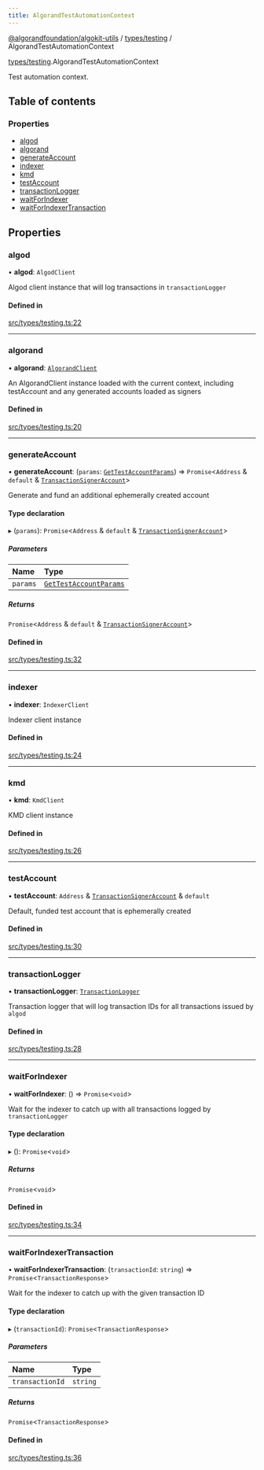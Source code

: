 ```yaml
---
title: AlgorandTestAutomationContext
---
```


[@algorandfoundation/algokit-utils](/reference/algokit-utils-ts/api/readme/) / [types/testing](/reference/algokit-utils-ts/api/modules/types_testing/) / AlgorandTestAutomationContext

[types/testing](/reference/algokit-utils-ts/api/modules/types_testing/).AlgorandTestAutomationContext

Test automation context.

## Table of contents

### Properties

- [algod](#algod)
- [algorand](#algorand)
- [generateAccount](#generateaccount)
- [indexer](#indexer)
- [kmd](#kmd)
- [testAccount](#testaccount)
- [transactionLogger](#transactionlogger)
- [waitForIndexer](#waitforindexer)
- [waitForIndexerTransaction](#waitforindexertransaction)

## Properties

### algod

• **algod**: `AlgodClient`

Algod client instance that will log transactions in `transactionLogger`

#### Defined in

[src/types/testing.ts:22](https://github.com/algorandfoundation/algokit-utils-ts/blob/main/src/types/testing.ts#L22)

---

### algorand

• **algorand**: [`AlgorandClient`](/reference/algokit-utils-ts/api/classes/types_algorand_clientalgorandclient/)

An AlgorandClient instance loaded with the current context, including testAccount and any generated accounts loaded as signers

#### Defined in

[src/types/testing.ts:20](https://github.com/algorandfoundation/algokit-utils-ts/blob/main/src/types/testing.ts#L20)

---

### generateAccount

• **generateAccount**: (`params`: [`GetTestAccountParams`]()) => `Promise`\<`Address` & `default` & [`TransactionSignerAccount`]()\>

Generate and fund an additional ephemerally created account

#### Type declaration

▸ (`params`): `Promise`\<`Address` & `default` & [`TransactionSignerAccount`]()\>

##### Parameters

| Name     | Type                       |
| :------- | :------------------------- |
| `params` | [`GetTestAccountParams`]() |

##### Returns

`Promise`\<`Address` & `default` & [`TransactionSignerAccount`]()\>

#### Defined in

[src/types/testing.ts:32](https://github.com/algorandfoundation/algokit-utils-ts/blob/main/src/types/testing.ts#L32)

---

### indexer

• **indexer**: `IndexerClient`

Indexer client instance

#### Defined in

[src/types/testing.ts:24](https://github.com/algorandfoundation/algokit-utils-ts/blob/main/src/types/testing.ts#L24)

---

### kmd

• **kmd**: `KmdClient`

KMD client instance

#### Defined in

[src/types/testing.ts:26](https://github.com/algorandfoundation/algokit-utils-ts/blob/main/src/types/testing.ts#L26)

---

### testAccount

• **testAccount**: `Address` & [`TransactionSignerAccount`]() & `default`

Default, funded test account that is ephemerally created

#### Defined in

[src/types/testing.ts:30](https://github.com/algorandfoundation/algokit-utils-ts/blob/main/src/types/testing.ts#L30)

---

### transactionLogger

• **transactionLogger**: [`TransactionLogger`](/reference/algokit-utils-ts/api/classes/testingtransactionlogger/)

Transaction logger that will log transaction IDs for all transactions issued by `algod`

#### Defined in

[src/types/testing.ts:28](https://github.com/algorandfoundation/algokit-utils-ts/blob/main/src/types/testing.ts#L28)

---

### waitForIndexer

• **waitForIndexer**: () => `Promise`\<`void`\>

Wait for the indexer to catch up with all transactions logged by `transactionLogger`

#### Type declaration

▸ (): `Promise`\<`void`\>

##### Returns

`Promise`\<`void`\>

#### Defined in

[src/types/testing.ts:34](https://github.com/algorandfoundation/algokit-utils-ts/blob/main/src/types/testing.ts#L34)

---

### waitForIndexerTransaction

• **waitForIndexerTransaction**: (`transactionId`: `string`) => `Promise`\<`TransactionResponse`\>

Wait for the indexer to catch up with the given transaction ID

#### Type declaration

▸ (`transactionId`): `Promise`\<`TransactionResponse`\>

##### Parameters

| Name            | Type     |
| :-------------- | :------- |
| `transactionId` | `string` |

##### Returns

`Promise`\<`TransactionResponse`\>

#### Defined in

[src/types/testing.ts:36](https://github.com/algorandfoundation/algokit-utils-ts/blob/main/src/types/testing.ts#L36)
